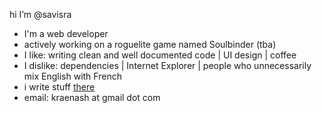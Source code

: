 hi I’m @savisra
- I'm a web developer
- actively working on a roguelite game named Soulbinder (tba)
- I like: writing clean and well documented code | UI design | coffee
- I dislike: dependencies | Internet Explorer | people who unnecessarily mix English with French
- i write stuff [there](https://monkeythoughts.blog)
- email: kraenash at gmail dot com
